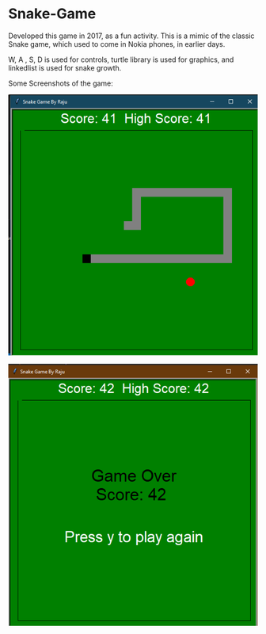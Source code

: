 # Snake-Game

Developed this game in 2017, as a fun activity. This is a mimic of the classic Snake game, which used to come in Nokia phones, in earlier days.

W, A , S, D is used for controls, turtle library is used for graphics, and linkedlist is used for snake growth.

Some Screenshots of the game:

![Image1](./Images/image1.png)

![Image2](./Images/image2.png)
